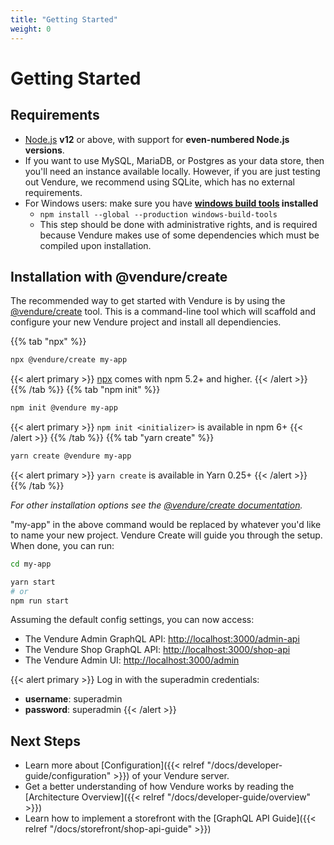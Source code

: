 ```yaml
---
title: "Getting Started"
weight: 0
---
```


# Getting Started

## Requirements
 
* [Node.js](https://nodejs.org/en/) **v12** or above, with support for **even-numbered Node.js versions**.
* If you want to use MySQL, MariaDB, or Postgres as your data store, then you'll need an instance available locally. However, if you are just testing out Vendure, we recommend using SQLite, which has no external requirements.
* For Windows users: make sure you have **[windows build tools](https://www.npmjs.com/package/windows-build-tools) installed**
  * `npm install --global --production windows-build-tools`
  * This step should be done with administrative rights, and is required because Vendure makes use of some dependencies which must be compiled upon installation.
 
## Installation with @vendure/create

The recommended way to get started with Vendure is by using the [@vendure/create](https://github.com/vendure-ecommerce/vendure/tree/master/packages/create) tool. This is a command-line tool which will scaffold and configure your new Vendure project and install all dependiencies.

{{% tab "npx" %}}
```sh
npx @vendure/create my-app
```

{{< alert primary >}}
[npx](https://medium.com/@maybekatz/introducing-npx-an-npm-package-runner-55f7d4bd282b) comes with npm 5.2+ and higher.
{{< /alert >}}
{{% /tab %}}
{{% tab "npm init" %}}
```sh
npm init @vendure my-app
```
{{< alert primary >}}
`npm init <initializer>` is available in npm 6+
{{< /alert >}}
{{% /tab %}}
{{% tab "yarn create" %}}
```sh
yarn create @vendure my-app
```
{{< alert primary >}}
`yarn create` is available in Yarn 0.25+
{{< /alert >}}
{{% /tab %}}

*For other installation options see the [@vendure/create documentation](https://github.com/vendure-ecommerce/vendure/blob/master/packages/create/README.md).*


"my-app" in the above command would be replaced by whatever you'd like to name your new project.
Vendure Create will guide you through the setup. When done, you can run:

```sh
cd my-app

yarn start
# or
npm run start
```

Assuming the default config settings, you can now access:

* The Vendure Admin GraphQL API: [http://localhost:3000/admin-api](http://localhost:3000/admin-api)
* The Vendure Shop GraphQL API: [http://localhost:3000/shop-api](http://localhost:3000/shop-api)
* The Vendure Admin UI: [http://localhost:3000/admin](http://localhost:3000/admin)

{{< alert primary >}}
Log in with the superadmin credentials:

* **username**: superadmin
* **password**: superadmin
{{< /alert >}}

## Next Steps

* Learn more about [Configuration]({{< relref "/docs/developer-guide/configuration" >}}) of your Vendure server.
* Get a better understanding of how Vendure works by reading the [Architecture Overview]({{< relref "/docs/developer-guide/overview" >}})
* Learn how to implement a storefront with the [GraphQL API Guide]({{< relref "/docs/storefront/shop-api-guide" >}})
